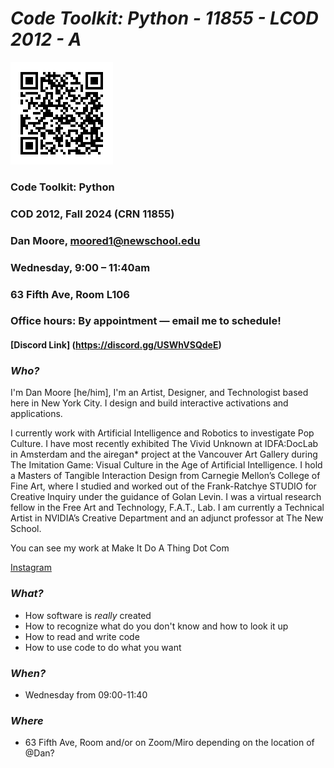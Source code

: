 #  ___Code Toolkit: Python - 11855 - LCOD 2012 - A___

![QR CODE](./img/github.png)

### Code Toolkit: Python
### COD 2012, Fall 2024 (CRN 11855)
### Dan Moore, moored1@newschool.edu
### Wednesday, 9:00 – 11:40am
### 63 Fifth Ave, Room L106
### Office hours: By appointment — email me to schedule!

#### [Discord Link] (https://discord.gg/USWhVSQdeE)

### _Who?_
I'm Dan Moore [he/him], I'm an Artist, Designer, and Technologist based here in New York City. I design and build interactive activations and applications.

I currently work with Artificial Intelligence and Robotics to investigate Pop Culture. I have most recently exhibited The Vivid Unknown at IDFA:DocLab in Amsterdam and the airegan* project at the Vancouver Art Gallery during The Imitation Game: Visual Culture in the Age of Artificial Intelligence. I hold a Masters of Tangible Interaction Design from Carnegie Mellon’s College of Fine Art, where I studied and worked out of the Frank-Ratchye STUDIO for Creative Inquiry under the guidance of Golan Levin. I was a virtual research fellow in the Free Art and Technology, F.A.T., Lab. I am currently a Technical Artist in NVIDIA’s Creative Department and an adjunct professor at The New School.

You can see my work at Make It Do A Thing Dot Com

[Instagram](http://instagram.com/dan.zeeeman)

### _What?_
- How software is _really_ created
- How to recognize what do you don't know and how to look it up
- How to read and write code
- How to use code to do what you want
### _When?_
- Wednesday from 09:00-11:40
### _Where_
- 63 Fifth Ave, Room and/or on Zoom/Miro depending on the location of @Dan? 

